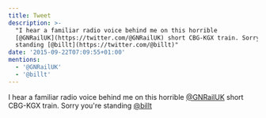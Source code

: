 ```yaml
---
title: Tweet
description: >-
  "I hear a familiar radio voice behind me on this horrible
  [@GNRailUK](https://twitter.com/@GNRailUK) short CBG-KGX train. Sorry you're
  standing [@billt](https://twitter.com/@billt)"
date: '2015-09-22T07:09:55+01:00'
mentions:
  - '@GNRailUK'
  - '@billt'
---
```

I hear a familiar radio voice behind me on this horrible [@GNRailUK](https://twitter.com/@GNRailUK) short CBG-KGX train. Sorry you're standing [@billt](https://twitter.com/@billt)
